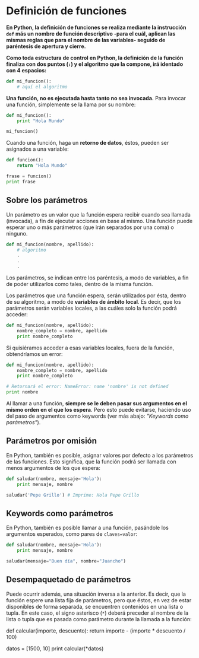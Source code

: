 # Definición de funciones

**En Python, la definición de funciones se realiza mediante la instrucción  `def`  más un nombre de función descriptivo -para el cuál, aplican las mismas reglas que para el nombre de las variables- seguido de paréntesis de apertura y cierre.**

**Como toda estructura de control en Python, la definición de la función finaliza con dos puntos (`:`) y el algoritmo que la compone, irá identado con 4 espacios:**

```python
def mi_funcion(): 
    # aquí el algoritmo
```

**Una función, no es ejecutada hasta tanto no sea invocada.** Para invocar una función, simplemente se la llama por su nombre:
```python
def mi_funcion(): 
    print "Hola Mundo" 

mi_funcion()
```
Cuando una función, haga un  **retorno de datos**, éstos, pueden ser asignados a una variable:
```python
def funcion(): 
    return "Hola Mundo" 

frase = funcion() 
print frase
```

## Sobre los parámetros

Un parámetro es un valor que la función espera recibir cuando sea llamada (invocada), a fin de ejecutar acciones en base al mismo. Una función puede esperar uno o más parámetros (que irán separados por una coma) o ninguno.
```python
def mi_funcion(nombre, apellido): 
    # algoritmo
    .
    .
    .
```
Los parámetros, se indican entre los paréntesis, a modo de variables, a fin de poder utilizarlos como tales, dentro de la misma función.

Los parámetros que una función espera, serán utilizados por ésta, dentro de su algoritmo, a modo de  **variables de ámbito local**. Es decir, que los parámetros serán variables locales, a las cuáles solo la función podrá acceder:
```python
def mi_funcion(nombre, apellido): 
    nombre_completo = nombre, apellido 
    print nombre_completo
```
Si quisiéramos acceder a esas variables locales, fuera de la función, obtendríamos un error:
```python
def mi_funcion(nombre, apellido): 
    nombre_completo = nombre, apellido 
    print nombre_completo 

# Retornará el error: NameError: name 'nombre' is not defined
print nombre
```
Al llamar a una función, **siempre se le deben pasar sus argumentos en el mismo orden en el que los espera**. Pero esto puede evitarse, haciendo uso del paso de argumentos como keywords (ver más abajo: _"Keywords como parámetros"_).

## Parámetros por omisión

En Python, también es posible, asignar valores por defecto a los parámetros de las funciones. Esto significa, que la función podrá ser llamada con menos argumentos de los que espera:
```python
def saludar(nombre, mensaje='Hola'): 
    print mensaje, nombre 

saludar('Pepe Grillo') # Imprime: Hola Pepe Grillo
```

## Keywords como parámetros

En Python, también es posible llamar a una función, pasándole los argumentos esperados, como pares de  `claves=valor`:
```python
def saludar(nombre, mensaje='Hola'): 
    print mensaje, nombre

saludar(mensaje="Buen día", nombre="Juancho")
```

## Desempaquetado de parámetros

Puede ocurrir además, una situación inversa a la anterior. Es decir, que la función espere una lista fija de parámetros, pero que éstos, en vez de estar disponibles de forma separada, se encuentren contenidos en una lista o tupla. En este caso, el signo asterisco (`*`) deberá preceder al nombre de la lista o tupla que es pasada como parámetro durante la llamada a la función:

def calcular(importe, descuento): 
    return importe - (importe * descuento / 100) 

datos = [1500, 10] 
print calcular(*datos)
<!--stackedit_data:
eyJoaXN0b3J5IjpbLTY1OTg3MzY2OCw3NzE4MTQ1OTMsLTIwNj
k5MTY4ODJdfQ==
-->